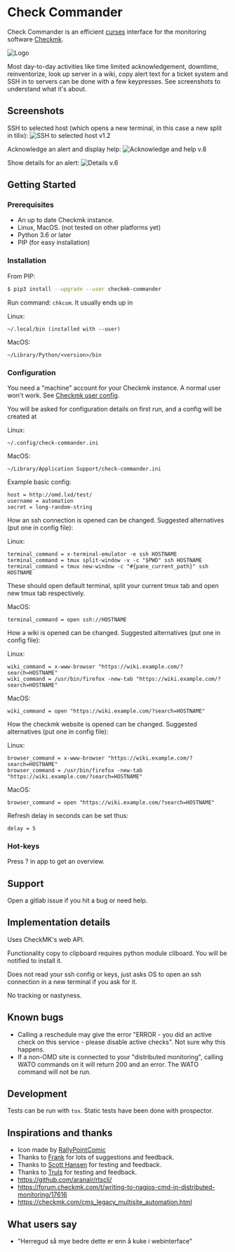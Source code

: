 # Check Commander

Check Commander is an efficient [curses](https://en.wikipedia.org/wiki/Ncurses) interface for the monitoring software [Checkmk](https://checkmk.com/).

![Logo](https://gitlab.com/larsfp/checkmk-commander/-/raw/master/media/logo_256.png)

Most day-to-day activities like time limited acknowledgement, downtime, reinventorize, look up server in a wiki, copy alert text for a ticket system and SSH in to servers can be done with a few keypresses. See screenshots to understand what it's about.

## Screenshots

SSH to selected host (which opens a new terminal, in this case a new split in tilix):
![SSH to selected host v1.2](https://gitlab.com/larsfp/checkmk-commander/-/raw/master/media/open_host_in_terminalv1.2.gif)

Acknowledge an alert and display help:
![Acknowledge and help v.8](https://gitlab.com/larsfp/checkmk-commander/-/raw/master/media/ack0.8.gif)

Show details for an alert:
![Details v.6](https://gitlab.com/larsfp/checkmk-commander/-/raw/master/media/Screenshotv.6.png)

## Getting Started

### Prerequisites

* An up to date Checkmk instance.
* Linux, MacOS. (not tested on other platforms yet)
* Python 3.6 or later
* PIP (for easy installation)

### Installation

From PIP:

```bash
$ pip3 install --upgrade --user checkmk-commander
```

Run command: ```chkcom```. It usually ends up in

Linux:

    ~/.local/bin (installed with --user)
 
MacOS:

    ~/Library/Python/<version>/bin

### Configuration

You need a "machine" account for your Checkmk instance. A normal user won't work. See [Checkmk user config](https://checkmk.com/cms_wato_user.html#user_config).

You will be asked for configuration details on first run, and a config will be created at

Linux:

    ~/.config/check-commander.ini

MacOS:

    ~/Library/Application Support/check-commander.ini

Example basic config:

    host = http://omd.lxd/test/
    username = automation
    secret = long-random-string

How an ssh connection is opened can be changed. Suggested alternatives (put one in config file):

Linux:

    terminal_command = x-terminal-emulator -e ssh HOSTNAME
    terminal_command = tmux split-window -v -c "$PWD" ssh HOSTNAME
    terminal_command = tmux new-window -c "#{pane_current_path}" ssh HOSTNAME

These should open default terminal, split your current tmux tab and open new tmux tab respectively.

MacOS:

    terminal_command = open ssh://HOSTNAME

How a wiki is opened can be changed. Suggested alternatives (put one in config file):

Linux:

    wiki_command = x-www-browser "https://wiki.example.com/?search=HOSTNAME"
    wiki_command = /usr/bin/firefox -new-tab "https://wiki.example.com/?search=HOSTNAME"

MacOS:

    wiki_command = open "https://wiki.example.com/?search=HOSTNAME"

How the checkmk website is opened can be changed. Suggested alternatives (put one in config file):

Linux:

    browser_command = x-www-browser "https://wiki.example.com/?search=HOSTNAME"
    browser_command = /usr/bin/firefox -new-tab "https://wiki.example.com/?search=HOSTNAME"

MacOS:

    browser_command = open "https://wiki.example.com/?search=HOSTNAME"

Refresh delay in seconds can be set thus:

    delay = 5

### Hot-keys

Press ? in app to get an overview.

## Support

Open a gitlab issue if you hit a bug or need help.

## Implementation details

Uses CheckMK's web API.

Functionality copy to clipboard requires python module cliboard. You will be notified to install it.

Does not read your ssh config or keys, just asks OS to open an ssh connection in a new terminal if you ask for it.

No tracking or nastyness.

## Known bugs

* Calling a reschedule may give the error "ERROR - you did an active check on this service - please disable active checks". Not sure why this happens.
* If a non-OMD site is connected to your "distributed monitoring", calling WATO commands on it will return 200 and an error. The WATO command will not be run.

## Development

Tests can be run with ```tox```. Static tests have been done with prospector.

## Inspirations and thanks

* Icon made by [RallyPointComic](https://anus.no/)
* Thanks to [Frank](http://www.frank2.net/) for lots of suggestions and feedback.
* Thanks to [Scott Hansen](https://gitlab.com/firecat4153) for testing and feedback.
* Thanks to [Truls](http://mastyr.no/) for testing and feedback.
* <https://github.com/aranair/rtscli/>
* <https://forum.checkmk.com/t/writing-to-nagios-cmd-in-distributed-monitoring/17616>
* <https://checkmk.com/cms_legacy_multisite_automation.html>

## What users say

* "Herregud så mye bedre dette er enn å kuke i webinterface"
